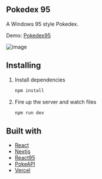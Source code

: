 ## Pokedex 95

A Windows 95 style Pokedex.

Demo: [Pokedex95](https://pokedex-95.vercel.app/)

![image](https://github.com/TomTossu/windows95-pokedex/assets/45078144/67183df9-0be3-4c72-8085-cae3a280ff4f)

## Installing

1. Install dependencies

   ```bash
   npm install
   ```

2. Fire up the server and watch files

   ```bash
   npm run dev
   ```
   
## Built with

- [React](https://reactjs.org)
- [Nextjs](https://nextjs.org)
- [React95](https://github.com/arturbien/React95)
- [PokeAPI](https://pokeapi.co)
- [Vercel](https://vercel.com)
